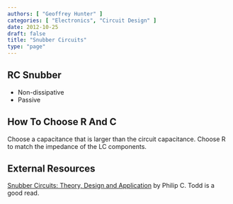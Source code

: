 ```yaml
---
authors: [ "Geoffrey Hunter" ]
categories: [ "Electronics", "Circuit Design" ]
date: 2012-10-25
draft: false
title: "Snubber Circuits"
type: "page"
---
```


## RC Snubber

* Non-dissipative
* Passive

## How To Choose R And C

Choose a capacitance that is larger than the circuit capacitance. Choose R to match the impedance of the LC components.

## External Resources

[Snubber Circuits: Theory, Design and Application](http://www.electro-tech-online.com/custompdfs/2009/02/slup100.pdf) by Philip C. Todd is a good read.
